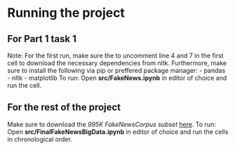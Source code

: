 # Running the project
## For Part 1 task 1
Note: For the first run, make sure the to uncomment line 4 and 7 in the first cell to download
      the necessary dependencies from nltk. Furthermore, make sure to install the following
      via pip or preffered package manager:
      - pandas
      - nltk
      - matplotlib
To run: Open **src/FakeNews.ipynb** in editor of choice and run the cell.

## For the rest of the project
Make sure to download the  *995K FakeNewsCorpus subset* [here](https://absalon.instructure.com/courses/72550/files/8102667?wrap=1).
To run: Open **src/FinalFakeNewsBigData.ipynb** in editor of choice and run the cells in chronological order.
